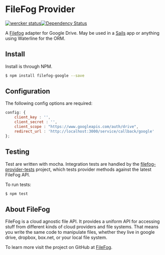 # FileFog Provider

[![wercker status](https://app.wercker.com/status/ef333f2ec4b0e2f37d93169cf1331423/s "wercker status")](https://app.wercker.com/project/bykey/ef333f2ec4b0e2f37d93169cf1331423)[![Dependency Status](https://gemnasium.com/filefog/filefog-google.png)](https://gemnasium.com/filefog/filefog-google)

A [Filefog](https://github.com/filefog/filefog) adapter for Google Drive. May be used in a [Sails](https://github.com/balderdashy/sails) app or anything using Waterline for the ORM.

## Install

Install is through NPM.

```bash
$ npm install filefog-google --save
```

## Configuration

The following config options are required:

```javascript
config: {
    client_key : '',
    client_secret : '',
    client_scope : "https://www.googleapis.com/auth/drive",
    redirect_url : 'http://localhost:3000/service/callback/google'
};
```

## Testing

Test are written with mocha. Integration tests are handled by the [filefog-provider-tests](https://github.com/filefog/filefog-provider-tests) project, which tests provider methods against the latest FileFog API.

To run tests:

```bash
$ npm test
```

## About FileFog

FileFog is a cloud agnostic file API.  It provides a uniform API for accessing stuff from different kinds of cloud providers and file systems.  That means you write the same code to manipulate files, whether they live in google drive, dropbox, box.net, or your local file system.

To learn more visit the project on GitHub at [FileFog](https://github.com/filefog/filefog).